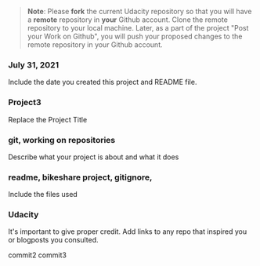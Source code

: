 >**Note**: Please **fork** the current Udacity repository so that you will have a **remote** repository in **your** Github account. Clone the remote repository to your local machine. Later, as a part of the project "Post your Work on Github", you will push your proposed changes to the remote repository in your Github account.

### July 31, 2021
Include the date you created this project and README file.

### Project3
Replace the Project Title

### git, working on repositories
Describe what your project is about and what it does

### readme, bikeshare project, gitignore,
Include the files used

### Udacity
It's important to give proper credit. Add links to any repo that inspired you or blogposts you consulted.

commit2
commit3 

